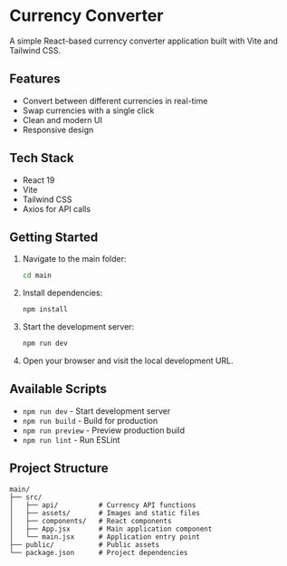 # Currency Converter

A simple React-based currency converter application built with Vite and Tailwind CSS.

## Features

- Convert between different currencies in real-time
- Swap currencies with a single click
- Clean and modern UI
- Responsive design

## Tech Stack

- React 19
- Vite
- Tailwind CSS
- Axios for API calls

## Getting Started

1. Navigate to the main folder:
   ```bash
   cd main
   ```

2. Install dependencies:
   ```bash
   npm install
   ```

3. Start the development server:
   ```bash
   npm run dev
   ```

4. Open your browser and visit the local development URL.

## Available Scripts

- `npm run dev` - Start development server
- `npm run build` - Build for production
- `npm run preview` - Preview production build
- `npm run lint` - Run ESLint

## Project Structure

```
main/
├── src/
│   ├── api/          # Currency API functions
│   ├── assets/       # Images and static files
│   ├── components/   # React components
│   ├── App.jsx       # Main application component
│   └── main.jsx      # Application entry point
├── public/           # Public assets
└── package.json      # Project dependencies
```
